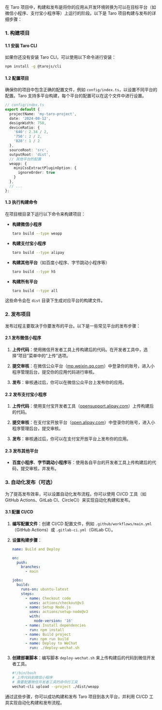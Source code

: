 在 Taro 项目中，构建和发布是将你的应用从开发环境转换为可以在目标平台（如微信小程序、支付宝小程序等）上运行的阶段。以下是 Taro 项目构建与发布的详细步骤：

### 1. **构建项目**

#### **1.1 安装 Taro CLI**

如果你还没有安装 Taro CLI，可以使用以下命令进行安装：

```bash
npm install -g @tarojs/cli
```

#### **1.2 配置项目**

确保你的项目中包含正确的配置文件，例如 `config/index.ts`，以设置不同平台的配置。Taro 支持多平台构建，每个平台的配置可以在这个文件中进行设置。

```ts
// config/index.ts
export default {
  projectName: 'my-taro-project',
  date: '2024-08-12',
  designWidth: 750,
  deviceRatio: {
    '640': 2.34 / 2,
    '750': 2 / 2,
    '828': 1 / 2
  },
  sourceRoot: 'src',
  outputRoot: 'dist',
  // 其他平台的配置
  weapp: {
    miniCssExtractPluginOption: {
      ignoreOrder: true
    }
  },
  // ...
};
```

#### **1.3 执行构建命令**

在项目根目录下运行以下命令来构建项目：

- **构建微信小程序**

  ```bash
  taro build --type weapp
  ```

- **构建支付宝小程序**

  ```bash
  taro build --type alipay
  ```

- **构建其他平台**（如百度小程序、字节跳动小程序等）

  ```bash
  taro build --type h5
  ```

- **构建所有平台**

  ```bash
  taro build --type all
  ```

这些命令会在 `dist` 目录下生成对应平台的构建文件。

### 2. **发布项目**

发布过程主要取决于你要发布的平台。以下是一些常见平台的发布步骤：

#### **2.1 发布微信小程序**

1. **上传代码**：使用微信开发者工具上传构建后的代码。在开发者工具中，选择“项目”菜单中的“上传”选项。

2. **提交审核**：在微信公众平台（[mp.weixin.qq.com](https://mp.weixin.qq.com/)）中登录你的账号，进入小程序管理后台，提交你的应用代码进行审核。

3. **发布**：审核通过后，你可以在微信公众平台上发布你的应用。

#### **2.2 发布支付宝小程序**

1. **上传代码**：使用支付宝开发者工具（[opensupport.alipay.com](https://opensupport.alipay.com/)）上传构建后的代码。

2. **提交审核**：在支付宝开放平台（[open.alipay.com](https://open.alipay.com/)）中登录你的账号，进入小程序管理后台，提交审核。

3. **发布**：审核通过后，你可以在支付宝开放平台上发布你的应用。

#### **2.3 发布其他平台**

- **百度小程序**、**字节跳动小程序**等：使用各自平台的开发者工具上传构建后的代码，提交审核，并发布。

### 3. **自动化发布（可选）**

为了提高发布效率，可以设置自动化发布流程。你可以使用 CI/CD 工具（如 GitHub Actions、GitLab CI、CircleCI）来实现自动化构建和发布。

#### **3.1 配置 CI/CD**

1. **编写配置文件**：创建 CI/CD 配置文件，例如 `.github/workflows/main.yml`（GitHub Actions）或 `.gitlab-ci.yml`（GitLab CI）。

2. **设置构建步骤**：

   ```yaml
   name: Build and Deploy

   on:
     push:
       branches:
         - main

   jobs:
     build:
       runs-on: ubuntu-latest
       steps:
         - name: Checkout code
           uses: actions/checkout@v3
         - name: Setup Node.js
           uses: actions/setup-node@v3
           with:
             node-version: '16'
         - name: Install dependencies
           run: npm install
         - name: Build project
           run: npm run build
         - name: Deploy to WeChat
           run: ./deploy-wechat.sh
   ```

3. **创建部署脚本**：编写脚本 `deploy-wechat.sh` 来上传构建后的代码到微信开发者工具。

   ```bash
   #!/bin/bash
   # 上传代码到微信小程序
   # 需要配置微信开发者工具的命令行工具
   wechat-cli upload --project ./dist/weapp
   ```

通过这些步骤，你可以成功构建和发布 Taro 项目到各大平台，并利用 CI/CD 工具实现自动化构建和发布流程。